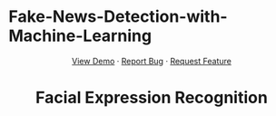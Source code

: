 # Fake-News-Detection-with-Machine-Learning
<a name="readme-top"></a>
<div align="center">
  <p align="center">
    <a href="https://github.com/othneildrew/Best-README-Template">View Demo</a>
    ·
    <a href="https://github.com/nqkhanh2002/Fake-News-Detection-with-Machine-Learning/issues">Report Bug</a>
    ·
    <a href="https://github.com/nqkhanh2002/Fake-News-Detection-with-Machine-Learning/issues">Request Feature</a>
  </p>
</div>

<h1 align="center"> Facial Expression Recognition </h1>
